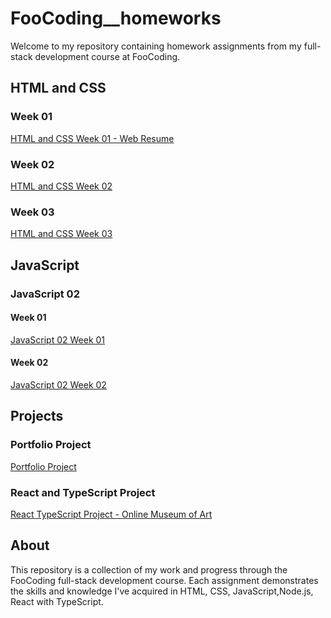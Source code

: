 # FooCoding\_\_homeworks

Welcome to my repository containing homework assignments from my full-stack development course at FooCoding.

## HTML and CSS

### Week 01

[HTML and CSS Week 01 - Web Resume](https://milicagareski.github.io/FooCoding_homeworks/html-css/week01/Web%20resume/)

### Week 02

[HTML and CSS Week 02](https://milicagareski.github.io/FooCoding_homeworks/html-css/week02/)

### Week 03

[HTML and CSS Week 03](https://milicagareski.github.io/FooCoding_homeworks/html-css/week03/)

## JavaScript

### JavaScript 02

#### Week 01

[JavaScript 02 Week 01](https://milicagareski.github.io/FooCoding_homeworks/JavaScript/javaScript_02/week01/)

#### Week 02

[JavaScript 02 Week 02](https://milicagareski.github.io/FooCoding_homeworks/JavaScript/javaScript_02/week02/)

## Projects

### Portfolio Project

[Portfolio Project](https://milicagareski.github.io/portfolio/templates/)

### React and TypeScript Project

[React TypeScript Project - Online Museum of Art](https://online-museum-of-art-react.onrender.com/)

## About

This repository is a collection of my work and progress through the FooCoding full-stack development course. Each assignment demonstrates the skills and knowledge I've acquired in HTML, CSS, JavaScript,Node.js, React with TypeScript.
